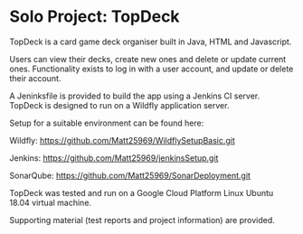 # Solo Project: TopDeck

TopDeck is a card game deck organiser built in Java, HTML and Javascript. 

Users can view their decks, create new ones and delete or update current ones. Functionality exists to log in with a user account, and update or delete their account.

A Jeninksfile is provided to build the app using a Jenkins CI server. TopDeck is designed to run on a Wildfly application server.

Setup for a suitable environment can be found here: 

Wildfly:
https://github.com/Matt25969/WildflySetupBasic.git

Jenkins:
https://github.com/Matt25969/jenkinsSetup.git

SonarQube:
https://github.com/Matt25969/SonarDeployment.git

TopDeck was tested and run on a Google Cloud Platform Linux Ubuntu 18.04 virtual machine.

Supporting material (test reports and project information) are provided.
